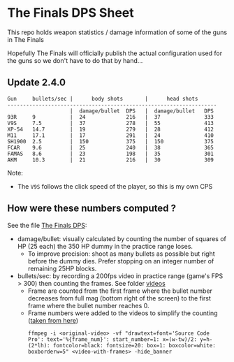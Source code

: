 
# The Finals DPS Sheet

This repo holds weapon statistics / damage information of some of the guns in The Finals

Hopefully The Finals will officially publish the actual configuration
used for the guns so we don't have to do that by hand...

## Update 2.4.0

```
Gun     bullets/sec |      body shots       |      head shots
-------------------------------------------------------------------
                    |  damage/bullet  DPS   |  damage/bullet   DPS
93R     9           |  24             216   |  37              333
V9S     7.5         |  37             278   |  55              413
XP-54   14.7        |  19             279   |  28              412
M11     17.1        |  17             291   |  24              410
SH1900  2.5         |  150            375   |  150             375
FCAR    9.6         |  25             240   |  38              365
FAMAS   8.6         |  23             198   |  35              301
AKM     10.3        |  21             216   |  30              309
```

Note:
- The `V9S` follows the click speed of the player, so this is my own CPS

## How were these numbers computed ?

See the file [The Finals DPS](./The%20Finals%20DPS.ods):
- damage/bullet: visually calculated by counting the number of squares of HP (25 each) the 350 HP dummy in the practice range loses.
  - To improve precision: shoot as many bullets as possible but right before the dummy dies. Prefer stopping on an integer number of remaining 25HP blocks.
- bullets/sec: by recording a 200fps video in practice range (game's FPS > 300) then counting the frames. See folder [videos](./videos/)
  - Frame are counted from the first frame where the bullet number decreases from full mag (bottom right of the screen) to the first frame where the bullet number reaches 0.
  - Frame numbers were added to the videos to simplify the counting ([taken from here](https://www.reddit.com/r/VideoEditing/comments/ibcm8k/counting_number_of_frames_between_two_events_in/))
    ```shell
    ffmpeg -i <original-video> -vf "drawtext=font='Source Code Pro': text='%{frame_num}': start_number=1: x=(w-tw)/2: y=h-(2*lh): fontcolor=black: fontsize=20: box=1: boxcolor=white: boxborderw=5" <video-with-frames> -hide_banner
    ```
